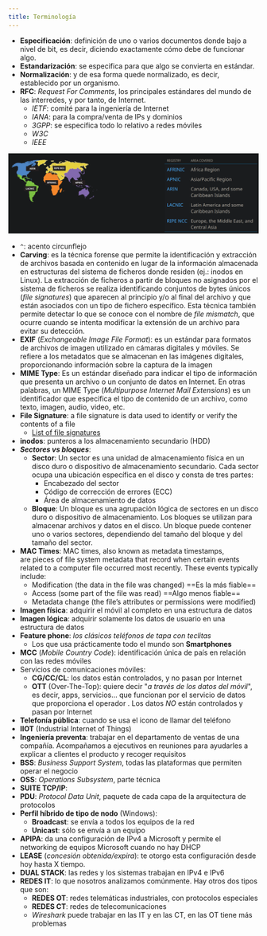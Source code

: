 ```yaml
---
title: Terminología
---
```

- **Especificación**: definición de uno o varios documentos donde bajo a nivel de bit, es decir, diciendo exactamente cómo debe de funcionar algo.
- **Estandarización**: se especifica para que algo se convierta en estándar.
- **Normalización**: y de esa forma quede normalizado, es decir, establecido por un organismo.
- **RFC**: *Request For Comments*, los principales estándares del mundo de las interredes, y por tanto, de Internet.
	- *IETF*: comité para la ingeniería de Internet
	- *IANA*: para la compra/venta de IPs y dominios
	- *3GPP*: se especifica todo lo relativo a redes móviles
	- *W3C*
	- *IEEE*

![IANA](img/Pasted%20image%2020241004125613.png)

- `^`: acento circunflejo
- **Carving**: es la técnica forense que permite la identificación y extracción de archivos basada en contenido en lugar de la información almacenada en estructuras del sistema de ficheros donde residen (ej.: inodos en Linux). La extracción de ficheros a partir de bloques no asignados por el sistema de ficheros se realiza identificando conjuntos de bytes únicos (*file signatures*) que aparecen al principio y/o al final del archivo y que están asociados con un tipo de fichero específico. Esta técnica también permite detectar lo que se conoce con el nombre de *file mismatch*, que ocurre cuando se intenta modificar la extensión de un archivo para evitar su detección.
- **EXIF** (*Exchangeable Image File Format*): es un estándar para formatos de archivos de imagen utilizado en cámaras digitales y móviles. Se refiere a los metadatos que se almacenan en las imágenes digitales, proporcionando información sobre la captura de la imagen
- **MIME Type**: Es un estándar diseñado para indicar el tipo de información que presenta un archivo o un conjunto de datos en Internet. En otras palabras, un MIME Type (*Multipurpose Internet Mail Extensions*) es un identificador que especifica el tipo de contenido de un archivo, como texto, imagen, audio, video, etc.
- **File Signature**: a file signature is data used to identify or verify the contents of a file
	- [List of file signatures](https://en.wikipedia.org/wiki/List_of_file_signatures)
- **inodos**: punteros a los almacenamiento secundario (HDD)
- ***Sectores vs bloques***:
	- **Sector**: Un sector es una unidad de almacenamiento física en un disco duro o dispositivo de almacenamiento secundario. Cada sector ocupa una ubicación específica en el disco y consta de tres partes:
		- Encabezado del sector
		- Código de corrección de errores (ECC)
		- Área de almacenamiento de datos
	- **Bloque**: Un bloque es una agrupación lógica de sectores en un disco duro o dispositivo de almacenamiento. Los bloques se utilizan para almacenar archivos y datos en el disco. Un bloque puede contener uno o varios sectores, dependiendo del tamaño del bloque y del tamaño del sector.
- **MAC Times**: MAC times, also known as metadata timestamps, are pieces of file system metadata that record when certain events related to a computer file occurred most recently. These events typically include:
	- Modification (the data in the file was changed) ==Es la más fiable==
	- Access (some part of the file was read) ==Algo menos fiable==
	- Metadata change (the file’s attributes or permissions were modified)
- **Imagen física**: adquirir el móvil al completo en una estructura de datos
- **Imagen lógica**: adquirir solamente los datos de usuario en una estructura de datos
- **Feature phone**: *los clásicos teléfonos de tapa con teclitas*
	- Los que usa prácticamente todo el mundo son **Smartphones**
- **MCC** (*Mobile Country Code*): identificación única de país en relación con las redes móviles
- Servicios de comunicaciones móviles:
	- **CG/CC/CL**: los datos están controlados, y no pasan por Internet
	- **OTT** (Over-The-Top): quiere decir "*a través de los datos del móvil*", es decir, apps, servicios... que funcionan por el servicio de datos que proporciona el operador . Los datos *NO* están controlados y pasan por Internet
- **Telefonía pública**: cuando se usa el icono de llamar del teléfono
- **IIOT** (Industrial Internet of Things)
- **Ingeniería preventa**: trabajar en el departamento de ventas de una compañía. Acompañamos a ejecutivos en reuniones para ayudarles a explicar a clientes el producto y recoger requisitos
- **BSS**: *Business Support System*, todas las plataformas que permiten operar el negocio
- **OSS**: *Operations Subsystem*, parte técnica
- **SUITE TCP/IP**:
- **PDU**: *Protocol Data Unit*, paquete de cada capa de la arquitectura de protocolos
- **Perfil híbrido de tipo de nodo** (Windows):
	- **Broadcast**: se envía a todos los equipos de la red
	- **Unicast**: sólo se envía a un equipo
- **APIPA**: da una configuración de IPv4 a Microsoft y permite el networking de equipos Microsoft cuando no hay DHCP
- **LEASE** (*concesión obtenida/expira*): te otorgo esta configuración desde hoy hasta X tiempo.
- **DUAL STACK**: las redes y los sistemas trabajan en IPv4 e IPv6
- **REDES IT**: lo que nosotros analizamos comúnmente. Hay otros dos tipos que son:
	- **REDES OT**: redes telemáticas industriales, con protocolos especiales
	- **REDES CT**: redes de telecomunicaciones
	- *Wireshark* puede trabajar en las IT y en las CT, en las OT tiene más problemas